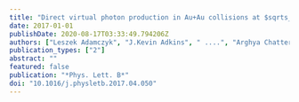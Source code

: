 ```yaml
---
title: "Direct virtual photon production in Au+Au collisions at $sqrts_NN$ = 200 GeV"
date: 2017-01-01
publishDate: 2020-08-17T03:33:49.794206Z
authors: ["Leszek Adamczyk", "J.Kevin Adkins", " ....", "Arghya Chatterjee", "others [STAR Collaboration]"]
publication_types: ["2"]
abstract: ""
featured: false
publication: "*Phys. Lett. B*"
doi: "10.1016/j.physletb.2017.04.050"
---
```


